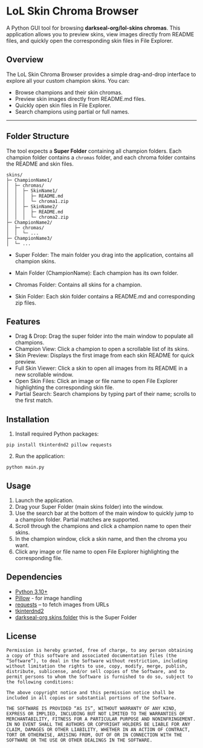 # LoL Skin Chroma Browser

A Python GUI tool for browsing **darkseal-org/lol-skins chromas**. This application allows you to preview skins, view images directly from README files, and quickly open the corresponding skin files in File Explorer.


## Overview

The LoL Skin Chroma Browser provides a simple drag-and-drop interface to explore all your custom champion skins. You can:

- Browse champions and their skin chromas.
- Preview skin images directly from README.md files.
- Quickly open skin files in File Explorer.
- Search champions using partial or full names.

---

## Folder Structure

The tool expects a **Super Folder** containing all champion folders. Each champion folder contains a `chromas` folder, and each chroma folder contains the README and skin files.  

```text
skins/
├─ ChampionName1/
│  ├─ chromas/
│  │  ├─ SkinName1/
│  │  │  ├─ README.md
│  │  │  └─ chroma1.zip
│  │  ├─ SkinName2/
│  │  │  ├─ README.md
│  │  │  └─ chroma2.zip
├─ ChampionName2/
│  ├─ chromas/
│  │  └─ ...
├─ ChampionName3/
│  └─ ...
```
* Super Folder: The main folder you drag into the application, contains all champion skins.

* Main Folder (ChampionName): Each champion has its own folder.

* Chromas Folder: Contains all skins for a champion.

* Skin Folder: Each skin folder contains a README.md and corresponding zip files.

## Features
* Drag & Drop: Drag the super folder into the main window to populate all champions.
* Champion View: Click a champion to open a scrollable list of its skins.
* Skin Preview: Displays the first image from each skin README for quick preview.
* Full Skin Viewer: Click a skin to open all images from its README in a new scrollable window.
* Open Skin Files: Click an image or file name to open File Explorer highlighting the corresponding skin file.
* Partial Search: Search champions by typing part of their name; scrolls to the first match.

## Installation

1. Install required Python packages:
```text
pip install tkinterdnd2 pillow requests
```


2. Run the application:
```text
python main.py
```
## Usage
1. Launch the application.
2. Drag your Super Folder (main skins folder) into the window.
3. Use the search bar at the bottom of the main window to quickly jump to a champion folder. Partial matches are supported.
4. Scroll through the champions and click a champion name to open their skins.
5. In the champion window, click a skin name, and then the chroma you want.
6. Click any image or file name to open File Explorer highlighting the corresponding file.

## Dependencies
* [Python 3.10+](https://www.python.org/)
* [Pillow](https://pillow.readthedocs.io/en/stable/) - for image handling
* [requests](https://pypi.org/project/requests/)  – to fetch images from URLs
* [tkinterdnd2](https://pypi.org/project/tkinterdnd2/)
* [darkseal-org skins folder](https://github.com/darkseal-org/lol-skins/tree/main/skins) this is the Super Folder

## License
```text
Permission is hereby granted, free of charge, to any person obtaining a copy of this software and associated documentation files (the “Software”), to deal in the Software without restriction, including without limitation the rights to use, copy, modify, merge, publish, distribute, sublicense, and/or sell copies of the Software, and to permit persons to whom the Software is furnished to do so, subject to the following conditions:

The above copyright notice and this permission notice shall be included in all copies or substantial portions of the Software.

THE SOFTWARE IS PROVIDED “AS IS”, WITHOUT WARRANTY OF ANY KIND, EXPRESS OR IMPLIED, INCLUDING BUT NOT LIMITED TO THE WARRANTIES OF MERCHANTABILITY, FITNESS FOR A PARTICULAR PURPOSE AND NONINFRINGEMENT. IN NO EVENT SHALL THE AUTHORS OR COPYRIGHT HOLDERS BE LIABLE FOR ANY CLAIM, DAMAGES OR OTHER LIABILITY, WHETHER IN AN ACTION OF CONTRACT, TORT OR OTHERWISE, ARISING FROM, OUT OF OR IN CONNECTION WITH THE SOFTWARE OR THE USE OR OTHER DEALINGS IN THE SOFTWARE.
```
